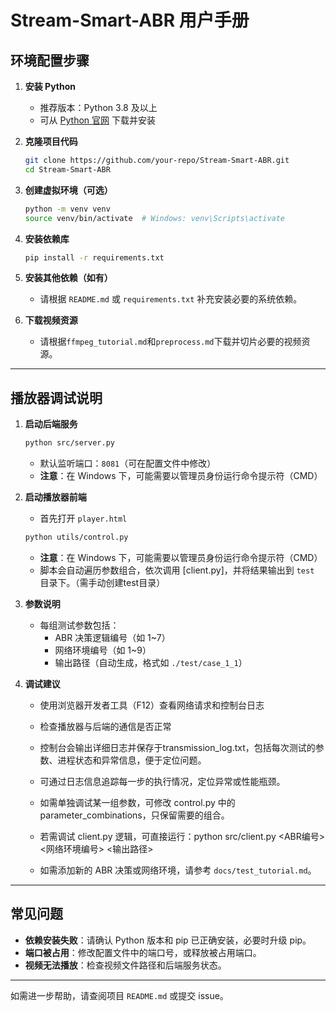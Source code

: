 # Stream-Smart-ABR 用户手册

## 环境配置步骤

1. **安装 Python**
    - 推荐版本：Python 3.8 及以上
    - 可从 [Python 官网](https://www.python.org/downloads/) 下载并安装

2. **克隆项目代码**
    ```bash
    git clone https://github.com/your-repo/Stream-Smart-ABR.git
    cd Stream-Smart-ABR
    ```

3. **创建虚拟环境（可选）**
    ```bash
    python -m venv venv
    source venv/bin/activate  # Windows: venv\Scripts\activate
    ```

4. **安装依赖库**
    ```bash
    pip install -r requirements.txt
    ```

5. **安装其他依赖（如有）**
    - 请根据 `README.md` 或 `requirements.txt` 补充安装必要的系统依赖。

6. **下载视频资源**
    - 请根据`ffmpeg_tutorial.md`和`preprocess.md`下载并切片必要的视频资源。
---

## 播放器调试说明

1. **启动后端服务**
    ```bash
    python src/server.py
    ```
    - 默认监听端口：`8081`（可在配置文件中修改）
    - **注意**：在 Windows 下，可能需要以管理员身份运行命令提示符（CMD）

2. **启动播放器前端**
    - 首先打开 `player.html`
    ```bash
    python utils/control.py
    ```
    - **注意**：在 Windows 下，可能需要以管理员身份运行命令提示符（CMD）
    - 脚本会自动遍历参数组合，依次调用 [client.py]，并将结果输出到 `test` 目录下。（需手动创建test目录）

3. **参数说明**
   - 每组测试参数包括：
     - ABR 决策逻辑编号（如 1~7）
     - 网络环境编号（如 1~9）
     - 输出路径（自动生成，格式如 `./test/case_1_1`）

4. **调试建议**
    - 使用浏览器开发者工具（F12）查看网络请求和控制台日志
    - 检查播放器与后端的通信是否正常
    - 控制台会输出详细日志并保存于transmission_log.txt，包括每次测试的参数、进程状态和异常信息，便于定位问题。
    - 可通过日志信息追踪每一步的执行情况，定位异常或性能瓶颈。
    - 如需单独调试某一组参数，可修改 control.py 中的 parameter_combinations，只保留需要的组合。
    - 若需调试 client.py 逻辑，可直接运行：python src/client.py <ABR编号> <网络环境编号> <输出路径>
    
    - 如需添加新的 ABR 决策或网络环境，请参考 `docs/test_tutorial.md`。
---

## 常见问题

- **依赖安装失败**：请确认 Python 版本和 pip 已正确安装，必要时升级 pip。
- **端口被占用**：修改配置文件中的端口号，或释放被占用端口。
- **视频无法播放**：检查视频文件路径和后端服务状态。

---

如需进一步帮助，请查阅项目 `README.md` 或提交 issue。